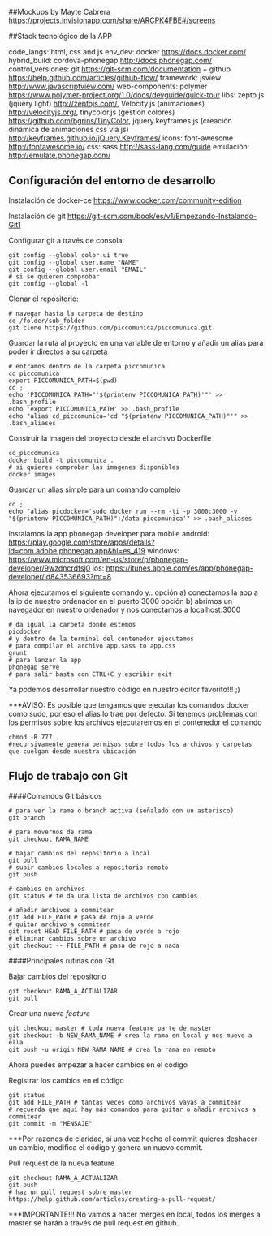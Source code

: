 ##Mockups
by Mayte Cabrera
https://projects.invisionapp.com/share/ARCPK4FBE#/screens

##Stack tecnológico de la APP

code_langs: html, css and js
env_dev: docker https://docs.docker.com/
hybrid_build: cordova-phonegap http://docs.phonegap.com/
control_versiones: git https://git-scm.com/documentation + github https://help.github.com/articles/github-flow/
framework: jsview http://www.javascriptview.com/
web-components: polymer https://www.polymer-project.org/1.0/docs/devguide/quick-tour
libs: zepto.js (jquery light) http://zeptojs.com/, Velocity.js (animaciones) http://velocityjs.org/, tinycolor.js (gestion colores) https://github.com/bgrins/TinyColor, jquery.keyframes.js (creación dinámica de animaciones css via js) http://keyframes.github.io/jQuery.Keyframes/
icons: font-awesome http://fontawesome.io/
css: sass  http://sass-lang.com/guide
emulación: http://emulate.phonegap.com/

## Configuración del entorno de desarrollo

Instalación de docker-ce
https://www.docker.com/community-edition

Instalación de git
https://git-scm.com/book/es/v1/Empezando-Instalando-Git1

Configurar git a través de consola:
```shell
git config --global color.ui true
git config --global user.name "NAME"
git config --global user.email "EMAIL"
# si se quieren comprobar
git config --global -l
```

Clonar el repositorio:
```shell
# navegar hasta la carpeta de destino
cd /folder/sub_folder
git clone https://github.com/piccomunica/piccomunica.git
```

Guardar la ruta al proyecto en una variable de entorno y añadir un alias para poder ir directos a su carpeta
```shell
# entramos dentro de la carpeta piccomunica
cd piccomunica
export PICCOMUNICA_PATH=$(pwd)
cd ;
echo 'PICCOMUNICA_PATH="'$(printenv PICCOMUNICA_PATH)'"' >> .bash_profile
echo 'export PICCOMUNICA_PATH' >> .bash_profile
echo "alias cd_piccomunica='cd "$(printenv PICCOMUNICA_PATH)"'" >> .bash_aliases
```

Construir la imagen del proyecto desde el archivo Dockerfile
```shell
cd_piccomunica
docker build -t piccomunica .
# si quieres comprobar las imagenes disponibles
docker images
```

Guardar un alias simple para un comando complejo
```shell
cd ;
echo "alias picdocker='sudo docker run --rm -ti -p 3000:3000 -v "$(printenv PICCOMUNICA_PATH)":/data piccomunica'" >> .bash_aliases
```

Instalamos la app phonegap developer para mobile
android: https://play.google.com/store/apps/details?id=com.adobe.phonegap.app&hl=es_419
windows: https://www.microsoft.com/en-us/store/p/phonegap-developer/9wzdncrdfsj0
ios: https://itunes.apple.com/es/app/phonegap-developer/id843536693?mt=8

Ahora ejecutamos el siguiente comando y..
opción a) conectamos la app a la ip de nuestro ordenador en el puerto 3000
opción b) abrimos un navegador en nuestro ordenador y nos conectamos a localhost:3000
```shell
# da igual la carpeta donde estemos
picdocker
# y dentro de la terminal del contenedor ejecutamos
# para compilar el archivo app.sass to app.css
grunt
# para lanzar la app
phonegap serve
# para salir basta con CTRL+C y escribir exit
```

Ya podemos desarrollar nuestro código en nuestro editor favorito!!! ;)

***AVISO:
Es posible que tengamos que ejecutar los comandos docker como sudo, por eso el alias lo trae por defecto.
Si tenemos problemas con los permisos sobre los archivos ejecutaremos en el contenedor el comando
```shell
chmod -R 777 .
#recursivamente genera permisos sobre todos los archivos y carpetas que cuelgan desde nuestra ubicación
```


## Flujo de trabajo con Git

####Comandos Git básicos
```shell
# para ver la rama o branch activa (señalado con un asterisco)
git branch

# para movernos de rama
git checkout RAMA_NAME

# bajar cambios del repositorio a local
git pull
# subir cambios locales a repositorio remoto
git push

# cambios en archivos
git status # te da una lista de archivos con cambios

# añadir archivos a commitear
git add FILE_PATH # pasa de rojo a verde
# quitar archivo a commitear
git reset HEAD FILE_PATH # pasa de verde a rojo
# eliminar cambios sobre un archivo
git checkout -- FILE_PATH # pasa de rojo a nada
```

####Principales rutinas con Git

Bajar cambios del repositorio
```shell
git checkout RAMA_A_ACTUALIZAR
git pull
```

Crear una nueva *feature*
```shell
git checkout master # toda nueva feature parte de master
git checkout -b NEW_RAMA_NAME # crea la rama en local y nos mueve a ella
git push -u origin NEW_RAMA_NAME # crea la rama en remoto
```
Ahora puedes empezar a hacer cambios en el código

Registrar los cambios en el código
```shell
git status
git add FILE_PATH # tantas veces como archivos vayas a commitear
# recuerda que aquí hay más comandos para quitar o añadir archivos a commitear
git commit -m "MENSAJE"
```
***Por razones de claridad, si una vez hecho el commit quieres deshacer un cambio, modifica el código y genera un nuevo commit.

Pull request de la nueva feature
```shell
git checkout RAMA_A_ACTUALIZAR
git push
# haz un pull request sobre master
https://help.github.com/articles/creating-a-pull-request/
```

***IMPORTANTE!!!
No vamos a hacer merges en local, todos los merges a master se harán a través de pull request en github.